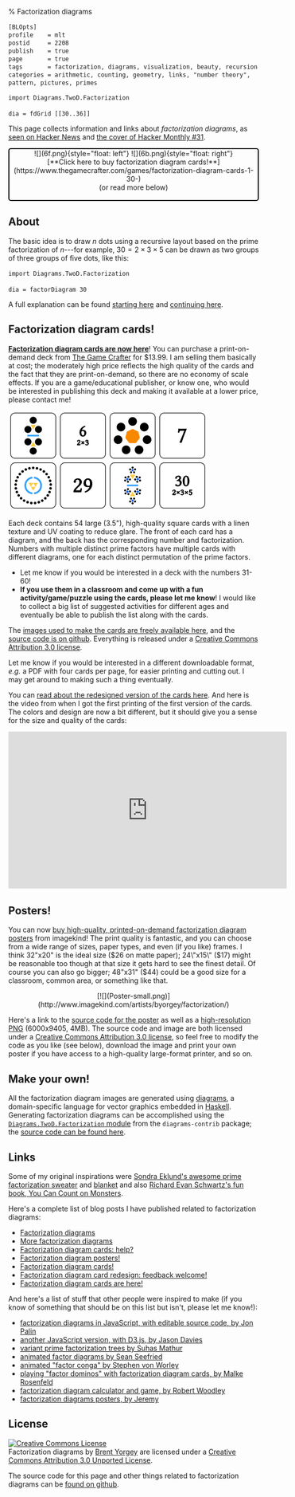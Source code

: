 % Factorization diagrams

    [BLOpts]
    profile    = mlt
    postid     = 2208
    publish    = true
    page       = true
    tags       = factorization, diagrams, visualization, beauty, recursion
    categories = arithmetic, counting, geometry, links, "number theory", pattern, pictures, primes

```{.dia width='400'}
import Diagrams.TwoD.Factorization

dia = fdGrid [[30..36]]
```

This page collects information and links about *factorization
diagrams*, as
[seen on Hacker News](https://news.ycombinator.com/item?id=4620071)
and
[the cover of Hacker Monthly #31](http://hackermonthly.com/issue-31.html).

 <div style="text-align:center; border: 2px solid black; border-radius: 5px">
![](6f.png){style="float: left"}
![](6b.png){style="float: right"}
 <br />
[**Click here to buy factorization diagram cards!**](https://www.thegamecrafter.com/games/factorization-diagram-cards-1-30-) <br />
(or read more below)
 <br />
 <br clear="all" />
 </div>

About
-----

The basic idea is to draw $n$ dots using a recursive layout based on
the prime factorization of $n$---for example, $30 = 2 \times 3 \times
5$ can be drawn as two groups of three groups of five dots, like this:

```{.dia width='200' height='200'}
import Diagrams.TwoD.Factorization

dia = factorDiagram 30
```

A full explanation can be found
[starting here](http://mathlesstraveled.com/2012/10/05/factorization-diagrams/)
and
[continuing here](http://mathlesstraveled.com/2012/11/05/more-factorization-diagrams/).

Factorization diagram cards!
----------------------------

**[Factorization diagram cards are now here](https://www.thegamecrafter.com/games/factorization-diagram-cards-1-30-)**!
You can purchase a print-on-demand deck from
[The Game Crafter](https://www.thegamecrafter.com/games/factorization-diagram-cards-1-30-)
for $13.99.  I am selling them basically at cost; the moderately high
price reflects the high quality of the cards and the fact that they
are print-on-demand, so there are no economy of scale effects.  If you
are a game/educational publisher, or know one, who would be interested
in publishing this deck and making it available at a lower price,
please contact me!

![](webcards.png)

Each deck contains 54 large (3.5"), high-quality square cards with a
linen texture and UV coating to reduce glare.  The front of each card has a
diagram, and the back has the corresponding number and factorization.
Numbers with multiple distinct prime factors have multiple cards with
different diagrams, one for each distinct permutation of the prime
factors.

* Let me know if you would be interested in a deck with the numbers
  31-60!
* **If you use them in a classroom and come up with a fun
  activity/game/puzzle using the cards, please let me know**!  I
  would like to collect a big list of suggested activities for
  different ages and eventually be able to publish the list along with
  the cards.

The
[images used to make the cards are freely available here](http://ozark.hendrix.edu/~yorgey/hosted/factorization-cards.tgz),
and the
[source code is on github](https://github.com/byorgey/factorization-diagrams/tree/master/cards).
Everything is released under a
[Creative Commons Attribution 3.0 license](http://creativecommons.org/licenses/by/3.0/).

Let me know if you would be interested in a different downloadable
format, *e.g.* a PDF with four cards per page, for easier printing and
cutting out.  I may get around to making such a thing eventually.

You can
[read about the redesigned version of the cards here](https://mathlesstraveled.com/2016/08/24/factorization-diagram-card-redesign-feedback-welcome/).
And here is the video from when I got the first printing of the first
version of the cards.  The colors and design are now a bit different,
but it should give you a sense for the size and quality of the cards:

 <iframe width="560" height="315" src="https://www.youtube.com/embed/2wVa2DsA-nI" frameborder="0" allowfullscreen></iframe>

Posters!
--------

You can now
[buy high-quality, printed-on-demand factorization diagram posters](http://www.imagekind.com/artists/byorgey/factorization/)
from imagekind!  The print quality is fantastic, and you can choose
from a wide range of sizes, paper types, and even (if you like)
frames.  I think 32\"x20\" is the ideal size ($26 on matte paper);
24\"x15\" ($17) might
be reasonable too though at that size it gets hard to see the finest
detail.  Of course you can also go bigger; 48\"x31\" ($44) could be a good
size for a classroom, common area, or something like that.

 <div style="text-align: center;">
[![](Poster-small.png)](http://www.imagekind.com/artists/byorgey/factorization/)
 </div>

Here's a link to the
[source code for the poster](https://github.com/byorgey/factorization-diagrams/blob/master/poster/Poster.hs)
as well as a
[high-resolution PNG](https://github.com/byorgey/factorization-diagrams/blob/master/poster/Poster-nogrid.png)
(6000x9405, 4MB).  The source code and image are both licensed under a
[Creative Commons Attribution 3.0 license](http://creativecommons.org/licenses/by/3.0/),
so feel free to modify the code as you like (see below), download the
image and print your own poster if you have access to a high-quality
large-format printer, and so on.

Make your own!
--------------

All the factorization diagram images are generated using
[diagrams](http://projects.haskell.org/diagrams), a domain-specific
language for vector graphics embedded in
[Haskell](http://www.haskell.org/haskellwiki/Haskell).  Generating
factorization diagrams can be accomplished using the
[`Diagrams.TwoD.Factorization` module](http://hackage.haskell.org/packages/archive/diagrams-contrib/latest/doc/html/Diagrams-TwoD-Factorization.html)
from the `diagrams-contrib` package; the
[source code can be found here](https://github.com/diagrams/diagrams-contrib/blob/master/src/Diagrams/TwoD/Factorization.hs).

Links
-----

Some of my original inspirations were
[Sondra Eklund's awesome prime factorization sweater](http://sonderbooks.com/blog/?p=843)
and [blanket](http://sonderbooks.com/blog/?cat=206) and also
[Richard Evan Schwartz's fun book, You Can Count on Monsters](http://www.amazon.com/Count-Monsters-Richard-Evan-Schwartz/dp/1568815786).

Here's a complete list of blog posts I have published related to
factorization diagrams:

* [Factorization diagrams](https://mathlesstraveled.com/2012/10/05/factorization-diagrams/)
* [More factorization diagrams](https://mathlesstraveled.com/2012/11/05/more-factorization-diagrams/)
* [Factorization diagram cards: help?](https://mathlesstraveled.com/2013/02/05/factorization-diagram-cards-help/)
* [Factorization diagram posters!](https://mathlesstraveled.com/2013/12/13/factorization-diagram-posters-2/)
* [Factorization diagram cards!](https://mathlesstraveled.com/2016/05/31/factorization-diagram-cards/)
* [Factorization diagram card redesign: feedback welcome!](https://mathlesstraveled.com/2016/08/24/factorization-diagram-card-redesign-feedback-welcome/)
* [Factorization diagram cards are here!](https://mathlesstraveled.com/2016/09/11/factorization-diagram-cards-are-here/)

And here's a list of stuff that other people were inspired to make (if you
know of something that should be on this list but isn't, please let me know!):

* [factorization diagrams in JavaScript, with editable source code, by Jon Palin](http://jsfiddle.net/FEKX2/3/)
* [another JavaScript version, with D3.js, by Jason Davies](http://www.jasondavies.com/factorisation-diagrams/)
* [variant prime factorization trees by Suhas Mathur](http://thebayesianobserver.wordpress.com/2012/10/07/factor-diagrams/)
* [animated factor diagrams by Sean Seefried](http://seanseefried.com/factor-diagrams/)
* [animated "factor conga" by Stephen von Worley](http://www.datapointed.net/visualizations/math/factorization/animated-diagrams/)
* [playing "factor dominos" with factorization diagram cards, by Malke Rosenfeld](http://mathinyourfeet.blogspot.com/2012/11/new-math-game-factor-dominoes.html)
* [factorization diagram calculator and game, by Robert Woodley](http://rwoodley.org/?p=492)
* [factorization diagrams posters, by Jeremy](http://members.peak.org/~jeremy/factordiagrams/)

License
-------

 <a rel="license" href="http://creativecommons.org/licenses/by/3.0/deed.en_US"><img alt="Creative Commons License" style="border-width:0" src="http://i.creativecommons.org/l/by/3.0/88x31.png" /></a><br /><span xmlns:dct="http://purl.org/dc/terms/" property="dct:title">Factorization diagrams</span> by <a xmlns:cc="http://creativecommons.org/ns#" href="http://www.mathlesstraveled.com/factorization" property="cc:attributionName" rel="cc:attributionURL">Brent Yorgey</a> are licensed under a <a rel="license" href="http://creativecommons.org/licenses/by/3.0/deed.en_US">Creative Commons Attribution 3.0 Unported License</a>.

The source code for this page and other things related to
factorization diagrams can be
[found on github](http://github.com/byorgey/factorization-diagrams).
